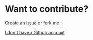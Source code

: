 Want to contribute?
=================
Create an issue or fork me :)

[I don't have a Github account](https://docs.google.com/forms/d/e/1FAIpQLSfhFWn7bBVO-O9UFF2hjhVfA-3QN2SM8iMILpTOEYD7F7QXuA/formResponse)
